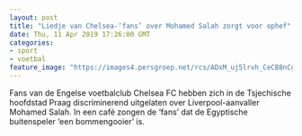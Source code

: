 ```yaml
---
layout: post
title: "Liedje van Chelsea-‘fans’ over Mohamed Salah zorgt voor ophef"
date: Thu, 11 Apr 2019 17:26:00 GMT
categories: 
- sport 
- voetbal 
feature_image: "https://images4.persgroep.net/rcs/ADxM_uj5lrvh_CeCB8nCg861uQk/diocontent/145239427/_fitwidth/400/?appId=21791a8992982cd8da851550a453bd7f&quality=0.7"
---
```


Fans van de Engelse voetbalclub Chelsea FC hebben zich in de Tsjechische hoofdstad Praag discriminerend uitgelaten over Liverpool-aanvaller Mohamed Salah. In een café zongen de ‘fans’ dat de Egyptische buitenspeler ‘een bommengooier’ is.
